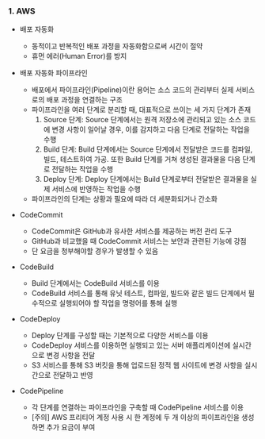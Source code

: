### 1. AWS
 
  - 배포 자동화
    * 동적이고 반복적인 배포 과정을 자동화함으로써 시간이 절약
    * 휴먼 에러(Human Error)를 방지

  - 배포 자동화 파이프라인
    * 배포에서 파이프라인(Pipeline)이란 용어는 소스 코드의 관리부터 실제 서비스로의 배포 과정을 연결하는 구조
    * 파이프라인을 여러 단계로 분리할 때, 대표적으로 쓰이는 세 가지 단계가 존재
      1. Source 단계: Source 단계에서는 원격 저장소에 관리되고 있는 소스 코드에 변경 사항이 일어날 경우, 이를 감지하고 다음 단계로 전달하는 작업을 수행
      2. Build 단계: Build 단계에서는 Source 단계에서 전달받은 코드를 컴파일, 빌드, 테스트하여 가공. 또한 Build 단계를 거쳐 생성된 결과물을 다음 단계로 전달하는 작업을 수행
      3. Deploy 단계: Deploy 단계에서는 Build 단계로부터 전달받은 결과물을 실제 서비스에 반영하는 작업을 수행
    * 파이프라인의 단계는 상황과 필요에 따라 더 세분화되거나 간소화


  - CodeCommit
    * CodeCommit은 GitHub과 유사한 서비스를 제공하는 버전 관리 도구
    * GitHub과 비교했을 때 CodeCommit 서비스는 보안과 관련된 기능에 강점
    * 단 요금을 청부해야할 경우가 발생할 수 있음
    
  - CodeBuild
    * Build 단계에서는 CodeBuild 서비스를 이용
    * CodeBuild 서비스를 통해 유닛 테스트, 컴파일, 빌드와 같은 빌드 단계에서 필수적으로 실행되어야 할 작업을 명령어를 통해 실행

  - CodeDeploy
    * Deploy 단계를 구성할 때는 기본적으로 다양한 서비스를 이용
    * CodeDeploy 서비스를 이용하면 실행되고 있는 서버 애플리케이션에 실시간으로 변경 사항을 전달
    * S3 서비스를 통해 S3 버킷을 통해 업로드된 정적 웹 사이트에 변경 사항을 실시간으로 전달하고 반영

  - CodePipeline
    * 각 단계를 연결하는 파이프라인을 구축할 때 CodePipeline 서비스를 이용
    * [주의] AWS 프리티어 계정 사용 시 한 계정에 두 개 이상의 파이프라인을 생성하면 추가 요금이 부여
